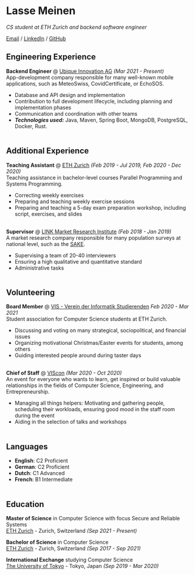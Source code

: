 # Lasse Meinen

_CS student at ETH Zurich and backend software engineer_ <br>

[Email](mailto:lmeinen@ethz.ch) / [LinkedIn](https://www.linkedin.com/in/lasse-meinen-b71a76156/) / [GitHub](https://github.com/lmeinen) 

## Engineering Experience

**Backend Engineer** @ [Ubique Innovation AG](https://www.ubique.ch/) _(Mar 2021 - Present)_ <br>
App-development company responsible for many well-known mobile applications, such as MeteoSwiss, CovidCertificate, or EchoSOS.
  - Database and API design and implementation
  - Contribution to full development lifecycle, including planning and implementation phases
  - Communication and coordination with other teams
  - **_Technologies used:_** Java, Maven, Spring Boot, MongoDB, PostgreSQL, Docker, Rust.
<br><br>

## Additional Experience

**Teaching Assistant** @ [ETH Zurich](https://ethz.ch/) _(Feb 2019 - Jul 2019, Feb 2020 - Dec 2020)_ <br>
Teaching assistance in bachelor-level courses Parallel Programming and Systems Programming.
  - Correcting weekly exercises
  - Preparing and teaching weekly exercise sessions
  - Preparing and teaching a 5-day exam preparation workshop, including script, exercises, and slides
<br><br>

**Supervisor** @ [LINK Market Research Institute](https://www.link.ch/) _(Feb 2018 - Jan 2019)_ <br>
A market research company responsible for many population surveys at national level, such as the [SAKE](https://www.bfs.admin.ch/bfs/de/home/statistiken/arbeit-erwerb/erhebungen/sake.html).
  - Supervising a team of 20-40 interviewers
  - Ensuring a high qualitative and quantitative standard
  - Administrative tasks
<br><br>

## Volunteering

**Board Member** @ [VIS - Verein der Informatik Studierenden](https://vis.ethz.ch/) _Feb 2020 - Mar 2021_ <br>
Student association for Computer Science students at ETH Zurich.
  - Discussing and voting on many strategical, sociopolitical, and financial issues
  - Organizing motivational Christmas/Easter events for students, among others
  - Guiding interested people around during taster days
<br><br>

**Chief of Staff** @ [VIScon](https://viscon.vis.ethz.ch/) _(Mar 2020 - Oct 2020)_ <br>
An event for everyone who wants to learn, get inspired or build valuable relationships in the fields of Computer Science, Engineering, and Entrepreneurship.
  - Managing all things helpers: Motivating and gathering people, scheduling their workloads, ensuring good mood in the staff room during the event
  - Aiding in the selection of talks and workshops
<br><br>

## Languages

- **English**: C2 Proficient
- **German**: C2 Proficient
- **Dutch**: C1 Advanced
- **French**: B1 Intermediate 
<br><br>

## Education

**Master of Science** in Computer Science with focus Secure and Reliable Systems<br>
[ETH Zurich](https://ethz.ch/) - Zurich, Switzerland _(Sep 2021 - Present)_

**Bachelor of Science** in Computer Science<br>
[ETH Zurich](https://ethz.ch/) - Zurich, Switzerland _(Sep 2017 - Sep 2021)_

**International Exchange** studying Computer Science<br>
[The University of Tokyo](https://www.u-tokyo.ac.jp/en/) - Tokyo, Japan _(Sep 2019 - Mar 2020)_
<br><br>